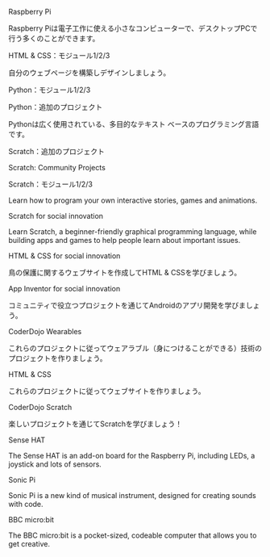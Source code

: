 Raspberry Pi

Raspberry Piは電子工作に使える小さなコンピューターで、デスクトップPCで行う多くのことができます。

HTML & CSS：モジュール1/2/3

自分のウェブページを構築しデザインしましょう。

Python：モジュール1/2/3

Python：追加のプロジェクト

Pythonは広く使用されている、多目的なテキスト ベースのプログラミング言語です。

Scratch：追加のプロジェクト

Scratch: Community Projects

Scratch：モジュール1/2/3

Learn how to program your own interactive stories, games and animations.

Scratch for social innovation

Learn Scratch, a beginner-friendly graphical programming language, while building apps and games to help people learn about important issues.

HTML & CSS for social innovation

鳥の保護に関するウェブサイトを作成してHTML & CSSを学びましょう。

App Inventor for social innovation

コミュニティで役立つプロジェクトを通じてAndroidのアプリ開発を学びましょう。

CoderDojo Wearables

これらのプロジェクトに従ってウェアラブル（身につけることができる）技術のプロジェクトを作りましょう。

HTML & CSS

これらのプロジェクトに従ってウェブサイトを作りましょう。

CoderDojo Scratch

楽しいプロジェクトを通じてScratchを学びましょう！

Sense HAT

The Sense HAT is an add-on board for the Raspberry Pi, including LEDs, a joystick and lots of sensors.

Sonic Pi

Sonic Pi is a new kind of musical instrument, designed for creating sounds with code.

BBC micro:bit

The BBC micro:bit is a pocket-sized, codeable computer that allows you to get creative.